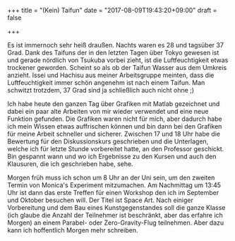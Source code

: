 +++
title = "(Kein) Taifun"
date = "2017-08-09T19:43:20+09:00"
draft = false

+++

Es ist immernoch sehr heiß draußen. Nachts waren es 28 und tagsüber 37 Grad.
Dank des Taifuns der in den letzten Tagen über Tokyo gewesen ist und gerade
nördlich von Tsukuba vorbei zieht, ist die Luftfeuchtigkeit etwas trockener
geworden. Scheint so als ob der Taifun Wasser aus dem Umkreis anzieht. Issei und
Hachisu aus meiner Arbeitsgruppe meinten, dass die Luftfeuchtigkeit immer schön
angenehm ist nach einem Taifun. Man schwitzt trotzdem, 37 Grad sind ja
schließlich auch nicht ohne ;)

Ich habe heute den ganzen Tag über Grafiken mit Matlab gezeichnet und dabei ein
paar alte Arbeiten von mir wieder verwendet und eine neue Funktion gefunden. Die
Grafiken waren nicht für mich, aber dadurch habe ich mein Wissen etwas
auffrischen können und bin dann bei den Grafiken für meine Arbeit schneller und
sicherer. Zwischen 17 und 18 Uhr habe die Bewertung für den Diskussionskurs
geschrieben und die Unterlagen, welche ich für letzte Stunde vorbereitet hatte,
an den Professor geschickt. Bin gespannt wann und wo ich Ergebnisse zu den
Kursen und auch den Klausuren, die ich geschrieben habe, sehe.

Morgen früh muss ich schon um 8 Uhr an der Uni sein, um den zweiten Termin von
Monica's Experiment mitzumachen. Am Nachmittag um 13:45 Uhr ist dann das erste
Treffen für einen Workshop den ich im September und Oktober besuchen will.
Der Titel ist Space Art. Nach einiger Vorbereitung und dem Bau eines
Kunstgegenstandes soll die ganze Klasse (ich glaube die Anzahl der Teilnehmer
ist beschränkt, aber das erfahre ich Morgen) an einem Parabel- oder
Zero-Gravity-Flug teilnehmen. Aber dazu kann ich hoffentlich Morgen mehr
schreiben.
